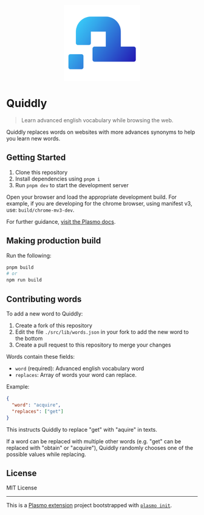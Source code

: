 <p align="center">
  <img src="./assets/icon512.png" height="200" />
</p>

# Quiddly

> Learn advanced english vocabulary while browsing the web.

Quiddly replaces words on websites with more advances synonyms to help you learn new words.

## Getting Started

1. Clone this repository
2. Install dependencies using `pnpm i`
3. Run `pnpm dev` to start the development server

Open your browser and load the appropriate development build. For example, if you are developing for the chrome browser, using manifest v3, use: `build/chrome-mv3-dev`.

For further guidance, [visit the Plasmo docs](https://docs.plasmo.com/).

## Making production build

Run the following:

```bash
pnpm build
# or
npm run build
```

## Contributing words

To add a new word to Quiddly:

1. Create a fork of this repository
2. Edit the file `./src/lib/words.json` in your fork to add the new word to the bottom
3. Create a pull request to this repository to merge your changes

Words contain these fields:

- `word` (required): Advanced english vocabulary word
- `replaces`: Array of words your word can replace.

Example:

```JSON
{
  "word": "acquire",
  "replaces": ["get"]
}
```

This instructs Quiddly to replace "get" with "aquire" in texts.

If a word can be replaced with multiple other words (e.g. "get" can be replaced with "obtain" or "acquire"), Quiddly randomly chooses one of the possible values while replacing.

## License

MIT License

---

This is a [Plasmo extension](https://docs.plasmo.com/) project bootstrapped with [`plasmo init`](https://www.npmjs.com/package/plasmo).

